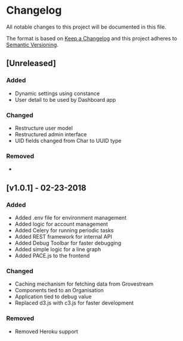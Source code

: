 # Changelog
All notable changes to this project will be documented in this file.

The format is based on [Keep a Changelog](http://keepachangelog.com/en/1.0.0/)
and this project adheres to [Semantic Versioning](http://semver.org/spec/v2.0.0.html).

## [Unreleased]

### Added

- Dynamic settings using constance
- User detail to be used by Dashboard app


### Changed

- Restructure user model
- Restructured admin interface
- UID fields changed from Char to UUID type

### Removed

-

## [v1.0.1] - 02-23-2018

### Added

- Added .env file for environment management
- Added logic for account management
- Added Celery for running periodic tasks
- Added REST framework for internal API
- Added Debug Toolbar for faster debugging
- Added simple logic for a line graph
- Added PACE.js to the frontend

### Changed

- Caching mechanism for fetching data from Grovestream
- Components tied to an Organisation
- Application tied to debug value
- Replaced d3.js with c3.js for faster development

### Removed

- Removed Heroku support